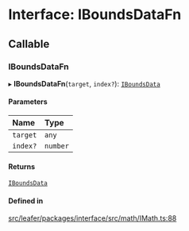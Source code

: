 # Interface: IBoundsDataFn

## Callable

### IBoundsDataFn

▸ **IBoundsDataFn**(`target`, `index?`): [`IBoundsData`](IBoundsData.md)

#### Parameters

| Name | Type |
| :------ | :------ |
| `target` | `any` |
| `index?` | `number` |

#### Returns

[`IBoundsData`](IBoundsData.md)

#### Defined in

[src/leafer/packages/interface/src/math/IMath.ts:88](https://github.com/leaferjs/leafer/blob/95ff07e0d4def3c18ac6ce3fa51ec0d271dffaae/packages/interface/src/math/IMath.ts#L88)
